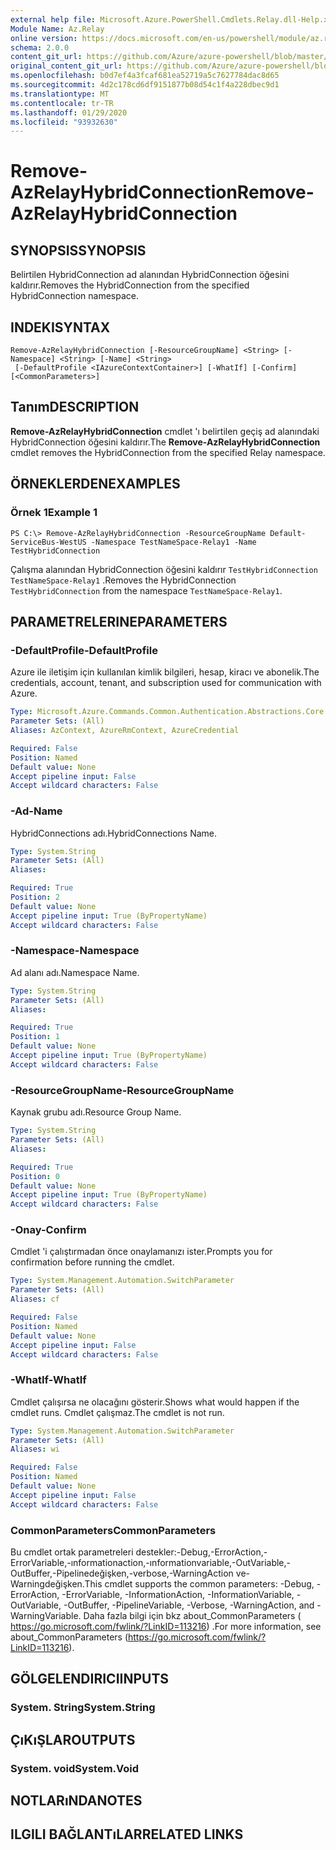 ```yaml
---
external help file: Microsoft.Azure.PowerShell.Cmdlets.Relay.dll-Help.xml
Module Name: Az.Relay
online version: https://docs.microsoft.com/en-us/powershell/module/az.relay/remove-azrelayhybridconnection
schema: 2.0.0
content_git_url: https://github.com/Azure/azure-powershell/blob/master/src/Relay/Relay/help/Remove-AzRelayHybridConnection.md
original_content_git_url: https://github.com/Azure/azure-powershell/blob/master/src/Relay/Relay/help/Remove-AzRelayHybridConnection.md
ms.openlocfilehash: b0d7ef4a3fcaf681ea52719a5c7627784dac8d65
ms.sourcegitcommit: 4d2c178cd6df9151877b08d54c1f4a228dbec9d1
ms.translationtype: MT
ms.contentlocale: tr-TR
ms.lasthandoff: 01/29/2020
ms.locfileid: "93932630"
---
```

# <span data-ttu-id="a782a-101">Remove-AzRelayHybridConnection</span><span class="sxs-lookup"><span data-stu-id="a782a-101">Remove-AzRelayHybridConnection</span></span>

## <span data-ttu-id="a782a-102">SYNOPSIS</span><span class="sxs-lookup"><span data-stu-id="a782a-102">SYNOPSIS</span></span>
<span data-ttu-id="a782a-103">Belirtilen HybridConnection ad alanından HybridConnection öğesini kaldırır.</span><span class="sxs-lookup"><span data-stu-id="a782a-103">Removes the HybridConnection from the specified HybridConnection namespace.</span></span>

## <span data-ttu-id="a782a-104">INDEKI</span><span class="sxs-lookup"><span data-stu-id="a782a-104">SYNTAX</span></span>

```
Remove-AzRelayHybridConnection [-ResourceGroupName] <String> [-Namespace] <String> [-Name] <String>
 [-DefaultProfile <IAzureContextContainer>] [-WhatIf] [-Confirm] [<CommonParameters>]
```

## <span data-ttu-id="a782a-105">Tanım</span><span class="sxs-lookup"><span data-stu-id="a782a-105">DESCRIPTION</span></span>
<span data-ttu-id="a782a-106">**Remove-AzRelayHybridConnection** cmdlet 'ı belirtilen geçiş ad alanındaki HybridConnection öğesini kaldırır.</span><span class="sxs-lookup"><span data-stu-id="a782a-106">The **Remove-AzRelayHybridConnection** cmdlet removes the HybridConnection from the specified Relay namespace.</span></span>

## <span data-ttu-id="a782a-107">ÖRNEKLERDEN</span><span class="sxs-lookup"><span data-stu-id="a782a-107">EXAMPLES</span></span>

### <span data-ttu-id="a782a-108">Örnek 1</span><span class="sxs-lookup"><span data-stu-id="a782a-108">Example 1</span></span>
```
PS C:\> Remove-AzRelayHybridConnection -ResourceGroupName Default-ServiceBus-WestUS -Namespace TestNameSpace-Relay1 -Name TestHybridConnection
```

<span data-ttu-id="a782a-109">Çalışma alanından HybridConnection öğesini kaldırır `TestHybridConnection` `TestNameSpace-Relay1` .</span><span class="sxs-lookup"><span data-stu-id="a782a-109">Removes the HybridConnection `TestHybridConnection` from the namespace `TestNameSpace-Relay1`.</span></span>

## <span data-ttu-id="a782a-110">PARAMETRELERINE</span><span class="sxs-lookup"><span data-stu-id="a782a-110">PARAMETERS</span></span>

### <span data-ttu-id="a782a-111">-DefaultProfile</span><span class="sxs-lookup"><span data-stu-id="a782a-111">-DefaultProfile</span></span>
<span data-ttu-id="a782a-112">Azure ile iletişim için kullanılan kimlik bilgileri, hesap, kiracı ve abonelik.</span><span class="sxs-lookup"><span data-stu-id="a782a-112">The credentials, account, tenant, and subscription used for communication with Azure.</span></span>

```yaml
Type: Microsoft.Azure.Commands.Common.Authentication.Abstractions.Core.IAzureContextContainer
Parameter Sets: (All)
Aliases: AzContext, AzureRmContext, AzureCredential

Required: False
Position: Named
Default value: None
Accept pipeline input: False
Accept wildcard characters: False
```

### <span data-ttu-id="a782a-113">-Ad</span><span class="sxs-lookup"><span data-stu-id="a782a-113">-Name</span></span>
<span data-ttu-id="a782a-114">HybridConnections adı.</span><span class="sxs-lookup"><span data-stu-id="a782a-114">HybridConnections Name.</span></span>

```yaml
Type: System.String
Parameter Sets: (All)
Aliases:

Required: True
Position: 2
Default value: None
Accept pipeline input: True (ByPropertyName)
Accept wildcard characters: False
```

### <span data-ttu-id="a782a-115">-Namespace</span><span class="sxs-lookup"><span data-stu-id="a782a-115">-Namespace</span></span>
<span data-ttu-id="a782a-116">Ad alanı adı.</span><span class="sxs-lookup"><span data-stu-id="a782a-116">Namespace Name.</span></span>

```yaml
Type: System.String
Parameter Sets: (All)
Aliases:

Required: True
Position: 1
Default value: None
Accept pipeline input: True (ByPropertyName)
Accept wildcard characters: False
```

### <span data-ttu-id="a782a-117">-ResourceGroupName</span><span class="sxs-lookup"><span data-stu-id="a782a-117">-ResourceGroupName</span></span>
<span data-ttu-id="a782a-118">Kaynak grubu adı.</span><span class="sxs-lookup"><span data-stu-id="a782a-118">Resource Group Name.</span></span>

```yaml
Type: System.String
Parameter Sets: (All)
Aliases:

Required: True
Position: 0
Default value: None
Accept pipeline input: True (ByPropertyName)
Accept wildcard characters: False
```

### <span data-ttu-id="a782a-119">-Onay</span><span class="sxs-lookup"><span data-stu-id="a782a-119">-Confirm</span></span>
<span data-ttu-id="a782a-120">Cmdlet 'i çalıştırmadan önce onaylamanızı ister.</span><span class="sxs-lookup"><span data-stu-id="a782a-120">Prompts you for confirmation before running the cmdlet.</span></span>

```yaml
Type: System.Management.Automation.SwitchParameter
Parameter Sets: (All)
Aliases: cf

Required: False
Position: Named
Default value: None
Accept pipeline input: False
Accept wildcard characters: False
```

### <span data-ttu-id="a782a-121">-WhatIf</span><span class="sxs-lookup"><span data-stu-id="a782a-121">-WhatIf</span></span>
<span data-ttu-id="a782a-122">Cmdlet çalışırsa ne olacağını gösterir.</span><span class="sxs-lookup"><span data-stu-id="a782a-122">Shows what would happen if the cmdlet runs.</span></span>
<span data-ttu-id="a782a-123">Cmdlet çalışmaz.</span><span class="sxs-lookup"><span data-stu-id="a782a-123">The cmdlet is not run.</span></span>

```yaml
Type: System.Management.Automation.SwitchParameter
Parameter Sets: (All)
Aliases: wi

Required: False
Position: Named
Default value: None
Accept pipeline input: False
Accept wildcard characters: False
```

### <span data-ttu-id="a782a-124">CommonParameters</span><span class="sxs-lookup"><span data-stu-id="a782a-124">CommonParameters</span></span>
<span data-ttu-id="a782a-125">Bu cmdlet ortak parametreleri destekler:-Debug,-ErrorAction,-ErrorVariable,-ınformationaction,-ınformationvariable,-OutVariable,-OutBuffer,-Pipelinedeğişken,-verbose,-WarningAction ve-Warningdeğişken.</span><span class="sxs-lookup"><span data-stu-id="a782a-125">This cmdlet supports the common parameters: -Debug, -ErrorAction, -ErrorVariable, -InformationAction, -InformationVariable, -OutVariable, -OutBuffer, -PipelineVariable, -Verbose, -WarningAction, and -WarningVariable.</span></span> <span data-ttu-id="a782a-126">Daha fazla bilgi için bkz about_CommonParameters ( https://go.microsoft.com/fwlink/?LinkID=113216) .</span><span class="sxs-lookup"><span data-stu-id="a782a-126">For more information, see about_CommonParameters (https://go.microsoft.com/fwlink/?LinkID=113216).</span></span>

## <span data-ttu-id="a782a-127">GÖLGELENDIRICI</span><span class="sxs-lookup"><span data-stu-id="a782a-127">INPUTS</span></span>

### <span data-ttu-id="a782a-128">System. String</span><span class="sxs-lookup"><span data-stu-id="a782a-128">System.String</span></span>

## <span data-ttu-id="a782a-129">ÇıKıŞLAR</span><span class="sxs-lookup"><span data-stu-id="a782a-129">OUTPUTS</span></span>

### <span data-ttu-id="a782a-130">System. void</span><span class="sxs-lookup"><span data-stu-id="a782a-130">System.Void</span></span>

## <span data-ttu-id="a782a-131">NOTLARıNDA</span><span class="sxs-lookup"><span data-stu-id="a782a-131">NOTES</span></span>

## <span data-ttu-id="a782a-132">ILGILI BAĞLANTıLAR</span><span class="sxs-lookup"><span data-stu-id="a782a-132">RELATED LINKS</span></span>

